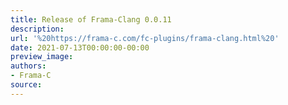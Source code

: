 ```yaml
---
title: Release of Frama-Clang 0.0.11
description:
url: '%20https://frama-c.com/fc-plugins/frama-clang.html%20'
date: 2021-07-13T00:00:00-00:00
preview_image:
authors:
- Frama-C
source:
---
```



